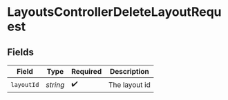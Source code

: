 # LayoutsControllerDeleteLayoutRequest


## Fields

| Field              | Type               | Required           | Description        |
| ------------------ | ------------------ | ------------------ | ------------------ |
| `layoutId`         | *string*           | :heavy_check_mark: | The layout id      |